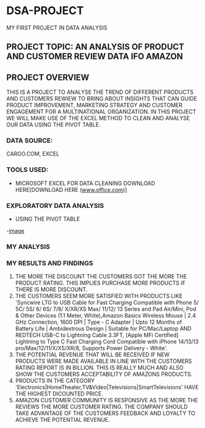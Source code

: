 # DSA-PROJECT
MY FIRST PROJECT IN DATA ANALYSIS
## PROJECT TOPIC: AN ANALYSIS OF PRODUCT AND CUSTOMER REVIEW DATA IFO AMAZON

## PROJECT OVERVIEW
THIS IS A PROJECT TO ANALYSE THE TREND OF DIFFERENT PRODUCTS AND CUSTOMERS REWIEW TO BRING ABOUT INSIGHTS THAT CAN GUIDE PRODUCT IMPROVEMENT, MARKETING STRATEGY AND CUSTOMER ENGAGEMENT FOR A MULTINATIONAL ORGANIZATION. IN THIS PROJECT WE WILL MAKE USE OF THE EXCEL METHOD TO CLEAN AND ANALYSE OUR DATA USING THE PIVOT TABLE.
### DATA SOURCE: 
CARGO.COM, EXCEL
### TOOLS USED:
- MICROSOFT EXCEL FOR DATA CLEANING DOWNLOAD HERE[DOWNLOAD HERE (www.office.com)]
### EXPLORATORY DATA ANALYSIS
- USING THE PIVOT TABLE

-[image](https://github.com/user-attachments/assets/65a40338-fa81-44ed-92f4-271008b712eb)

### MY ANALYSIS





### MY RESULTS AND FINDINGS
  1. THE MORE THE DISCOUNT THE CUSTOMERS GOT THE MORE THE PRODUCT RATING. THIS IMPLIES PURCHASE MORE PRODUCTS IF THERE IS MORE DISCOUNT.
  2. THE CUSTOMERS SEEM MORE SATISFIED WITH PRODUCTS LIKE 'Syncwire LTG to USB Cable for Fast Charging Compatible with Phone 5/ 5C/ 5S/ 6/ 6S/ 7/8/ X/XR/XS Max/ 11/12/ 13 Series and Pad       Air/Mini, Pod & Other Devices (1.1 Meter, White),Amazon Basics Wireless Mouse | 2.4 GHz Connection, 1600 DPI | Type - C Adapter | Upto 12 Months of Battery Life | Ambidextrous           Design |   Suitable for PC/Mac/Laptop AND REDTECH USB-C to Lightning Cable 3.3FT, [Apple MFi Certified] Lightning to Type C Fast Charging Cord Compatible with iPhone 14/13/13            pro/Max/12/11/X/XS/XR/8, Supports Power Delivery - White'.
  3. THE POTENTIAL REVENUE THAT WILL BE RECEIVED IF NEW PRODUCTS WERE MADE AVAILABLE IN LINE WITH THE CUSTOMERS RATING REPORT IS IN BILLION. THIS IS REALLY MUCH AND ALSO SHOW THE             CUSTOMERS ACCEPTABILITY OF AMAZONS PRODUCTS.
  4. PRODUCTS IN THE CATEGORY 'Electronics|HomeTheater,TV&Video|Televisions|SmartTelevisions' HAVE THE HIGHEST DICOUNTED PRICE.
  5. AMAZON CUSTOMER COMMUNITY IS RESPONSIVE AS THE MORE THE REVIEWS THE MORE CUSTOMER RATING. THE COMPANY SHOULD TAKE ADVANTAGE OF THE CUSTOMERS FEEDBACK AND LOYALTY TO ACHIEVE THE          POTENTIAL REVENUE.

  

